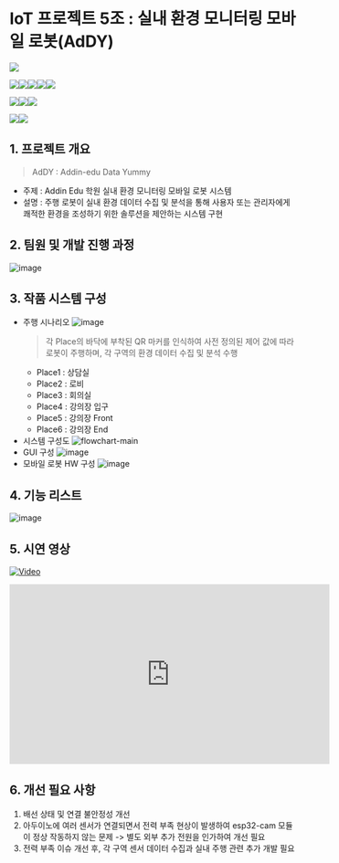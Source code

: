 # IoT 프로젝트 5조 : 실내 환경 모니터링 모바일 로봇(AdDY)
<img src="https://img.shields.io/badge/ubuntu-E95420?style=for-the-badge&logo=ubuntu&logoColor=white">

<img src="https://img.shields.io/badge/c++-00599C?style=for-the-badge&logo=c++&logoColor=white"><img src="https://img.shields.io/badge/python-3776AB?style=for-the-badge&logo=python&logoColor=white"><img src="https://img.shields.io/badge/qt-41CD52?style=for-the-badge&logo=qt&logoColor=white"><img src="https://img.shields.io/badge/arduino-00878F?style=for-the-badge&logo=arduino&logoColor=white"><img src="https://img.shields.io/badge/opencv-5C3EE8?style=for-the-badge&logo=opencv&logoColor=white">

<img src="https://img.shields.io/badge/pandas-150458?style=for-the-badge&logo=pandas&logoColor=white"><img src="https://img.shields.io/badge/tensorflow-FF6F00?style=for-the-badge&logo=tensorflow&logoColor=white"><img src="https://img.shields.io/badge/mysql-4479A1?style=for-the-badge&logo=mysql&logoColor=white">

<img src="https://img.shields.io/badge/github-181717?style=for-the-badge&logo=github&logoColor=white"><img src="https://img.shields.io/badge/notion-000000?style=for-the-badge&logo=notion&logoColor=white">

## 1. 프로젝트 개요
> AdDY : Addin-edu Data Yummy
- 주제 : Addin Edu 학원 실내 환경 모니터링 모바일 로봇 시스템
- 설명 : 주행 로봇이 실내 환경 데이터 수집 및 분석을 통해 사용자 또는 관리자에게 쾌적한 환경을 조성하기 위한 솔루션을 제안하는 시스템 구현
## 2. 팀원 및 개발 진행 과정
![image](https://github.com/addinedu-ros-4th/iot-repo-5/assets/87963649/53c2a93e-5918-455c-8209-2331c16f6f44)
## 3. 작품 시스템 구성
- 주행 시나리오
  ![image](https://github.com/addinedu-ros-4th/iot-repo-5/assets/87963649/c3e00510-0b32-4825-a72e-83c889cfdefc)
  > 각 Place의 바닥에 부착된 QR 마커를 인식하여 사전 정의된 제어 값에 따라 로봇이 주행하며,
  > 각 구역의 환경 데이터 수집 및 분석 수행
  - Place1 : 상담실
  - Place2 : 로비
  - Place3 : 회의실
  - Place4 : 강의장 입구
  - Place5 : 강의장 Front
  - Place6 : 강의장 End
- 시스템 구성도
  ![flowchart-main](https://github.com/addinedu-ros-4th/iot-repo-5/assets/87963649/23894484-271a-4d6d-a7af-9fc171900d24)
- GUI 구성
  ![image](https://github.com/addinedu-ros-4th/iot-repo-5/assets/87963649/ef820a8d-195a-47ee-9c8f-226c11b75bbf)
- 모바일 로봇 HW 구성
  ![image](https://github.com/addinedu-ros-4th/iot-repo-5/assets/87963649/a13d8c18-bb16-4958-9587-9722a1f84fdf)
## 4. 기능 리스트
![image](https://github.com/addinedu-ros-4th/iot-repo-5/assets/87963649/85a9c237-6d02-47c1-b7dd-6b51e2875456)
## 5. 시연 영상
[![Video](https://img.youtube.com/vi/DpeRxUGIuqw/maxresdefault.jpg)](https://www.youtube.com/watch?v=DpeRxUGIuqw)

<iframe width="560" height="315" src="https://www.youtube.com/embed/DpeRxUGIuqw" frameborder="0" allowfullscreen></iframe>


## 6. 개선 필요 사항
1. 배선 상태 및 연결 불안정성 개선
2. 아두이노에 여러 센서가 연결되면서 전력 부족 현상이 발생하여 esp32-cam 모듈이 정상 작동하지 않는 문제 -> 별도 외부 추가 전원을 인가하여 개선 필요
3. 전력 부족 이슈 개선 후, 각 구역 센서 데이터 수집과 실내 주행 관련 추가 개발 필요
